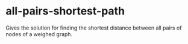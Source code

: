# all-pairs-shortest-path

Gives the solution for finding the shortest distance between all pairs of nodes of a weighed graph.
